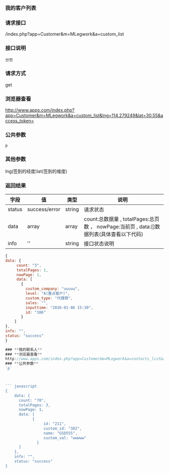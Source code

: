 ### **我的客户列表**

### **请求接口**
/index.php?app=Customer&m=MLegwork&a=custom_list

### **接口说明**
`分页`

### **请求方式**
get

### **浏览器查看**
http://www.apps.com/index.php?app=Customer&m=MLegwork&a=custom_list&lng=114.279249&lat=30.55&access_token=
### **公共参数** 
`p`

### **其他参数**
lng(签到的经度)lat(签到的维度)

### **返回结果**
|字段       |值             |类型    |说明           |
| --------- |--------      |--------|--------       |
|status     |success/error |string |请求状态         |
|data       |array         |array  | count:总数据量 , totalPages:总页数 ， nowPage:当前页 , data:[]数据列表(具体查看以下代码) |
|info       | '' | string | 接口状态说明  |

``` javascript
{
data: {
     count: "3",
     totalPages: 1,
     nowPage: 1,
     data: [
       {
         custom_company: "uuuuu",
         level: "A(重点客户)",
         custom_type: "代理商",
         sales: "",
         inputtime: "2016-01-06 15:30",
         id: "386"
       }
    ]
},
info: "",
status: "success"
}

### **我的联系人**
### **浏览器查看**
http://www.apps.com/index.php?app=Customer&m=MLegwork&a=contacts_list&access_token=
### **公共参数** 
`p`



``` javascript
{
    data: {
      count: "70",
      totalPages: 3,
      nowPage: 1,
      data: [
            {
                 id: "211",
                 custom_id: "382",
                 name: "GSD555",
                 custom_val: "wwwww"
              }
      ]
    },
    info: "",
    status: "success"
}